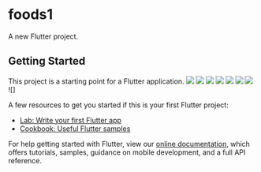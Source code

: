 # foods1

A new Flutter project.

## Getting Started

This project is a starting point for a Flutter application.
![](https://user-images.githubusercontent.com/43435727/61556689-051f8b80-aa80-11e9-86e3-40f3dfda0c8a.png)
![](https://user-images.githubusercontent.com/43435727/61556698-081a7c00-aa80-11e9-933a-5746a146a5ea.png)
![](https://user-images.githubusercontent.com/43435727/61556699-0b156c80-aa80-11e9-8611-1e3d7ab11ac8.png)
![](https://user-images.githubusercontent.com/43435727/61556708-0fda2080-aa80-11e9-89fa-952eb11995bc.png)
![](https://user-images.githubusercontent.com/43435727/61556712-136da780-aa80-11e9-8b86-25d77be395c5.png)
![](https://user-images.githubusercontent.com/43435727/61556715-16689800-aa80-11e9-870d-d0f091bbe492.png)
![](https://user-images.githubusercontent.com/43435727/61556720-1b2d4c00-aa80-11e9-83eb-a7755dbc55ff.png)
![]

A few resources to get you started if this is your first Flutter project:

- [Lab: Write your first Flutter app](https://flutter.io/docs/get-started/codelab)
- [Cookbook: Useful Flutter samples](https://flutter.io/docs/cookbook)

For help getting started with Flutter, view our 
[online documentation](https://flutter.io/docs), which offers tutorials, 
samples, guidance on mobile development, and a full API reference.
